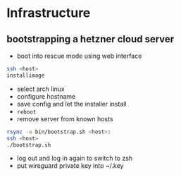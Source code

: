 # Infrastructure

## bootstrapping a hetzner cloud server

- boot into rescue mode using web interface

```sh
ssh <host>
installimage
```

- select arch linux
- configure hostname
- save config and let the installer install
- `reboot`
- remove server from known hosts

```sh
rsync -a bin/bootstrap.sh <host>:
ssh <host>
./bootstrap.sh
```

- log out and log in again to switch to zsh
- put wireguard private key into ~/<hostname>.key